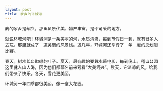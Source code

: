 ```yaml
---
layout: post
title: 家乡的环城河
---
```



我的家乡是绍兴，那里风景优美，物产丰富，是个可爱的地方。

就说环城河吧！环城河是一条美丽的河，水质清澈，每到节假日一到，就有很多人去玩，那里就成了一道美丽的风景线。近几年，环城河还举行了一年一度的皮划艇比赛。

春天，树木长出嫩绿的叶子。夏天，最有趣的要算水幕电影，每到晚上，稽山公园这里就人山人海，因为他们都慕名前来观看“大美绍兴”。秋天，它凉凉的风，给我们带来了快乐。冬天，雪花更美丽。

环城河一年四季都很美丽，像一座大花园。
